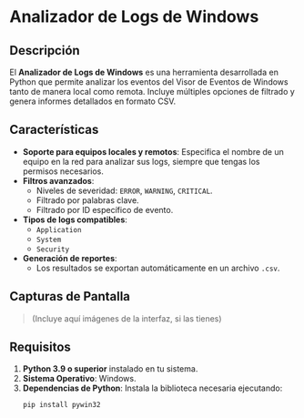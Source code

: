 # **Analizador de Logs de Windows**

## Descripción
El **Analizador de Logs de Windows** es una herramienta desarrollada en Python que permite analizar los eventos del Visor de Eventos de Windows tanto de manera local como remota. Incluye múltiples opciones de filtrado y genera informes detallados en formato CSV.

## Características
- **Soporte para equipos locales y remotos**: 
  Especifica el nombre de un equipo en la red para analizar sus logs, siempre que tengas los permisos necesarios.
- **Filtros avanzados**:
  - Niveles de severidad: `ERROR`, `WARNING`, `CRITICAL`.
  - Filtrado por palabras clave.
  - Filtrado por ID específico de evento.
- **Tipos de logs compatibles**:
  - `Application`
  - `System`
  - `Security`
- **Generación de reportes**:
  - Los resultados se exportan automáticamente en un archivo `.csv`.

## Capturas de Pantalla
> (Incluye aquí imágenes de la interfaz, si las tienes)

## Requisitos
1. **Python 3.9 o superior** instalado en tu sistema.
2. **Sistema Operativo**: Windows.
3. **Dependencias de Python**:
   Instala la biblioteca necesaria ejecutando:
   ```bash
   pip install pywin32
